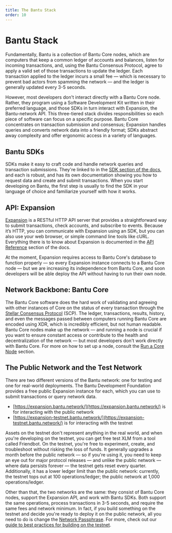 ```yaml
---
title: The Bantu Stack
order: 10
---
```


# Bantu Stack

Fundamentally, Bantu is a collection of Bantu Core nodes, which are computers that keep a common ledger of accounts and balances, listen for incoming transactions, and, using the Bantu Consensus Protocol, agree to apply a valid set of those transactions to update the ledger. Each transaction applied to the ledger incurs a small fee — which is necessary to prevent bad actors from spamming the network — and the ledger is generally updated every 3-5 seconds.

However, most developers don't interact directly with a Bantu Core node. Rather, they program using a Software Development Kit written in their preferred language, and those SDKs in turn interact with Expansion, the Bantu-network API. This three-tiered stack divides responsibilities so each piece of software can focus on a specific purpose. Bantu Core concentrates on transaction submission and consensus; Expansion handles queries and converts network data into a friendly format; SDKs abstract away complexity and offer ergonomic access in a variety of languages.

## Bantu SDKs

SDKs make it easy to craft code and handle network queries and transaction submissions. They're linked to in the [SDK section of the docs](../software-and-sdks/index.md), and each is robust, and has its own documentation showing you how to request data and create and submit transactions. When you start developing on Bantu, the first step is usually to find the SDK in your language of choice and familiarize yourself with how it works.

## API: Expansion

[Expansion](../run-api-server/index.md) is a RESTful HTTP API server that provides a straightforward way to submit transactions, check accounts, and subscribe to events. Because it’s HTTP, you can communicate with Expansion using an SDK, but you can also use your web browser, or simple command line tools like cURL. Everything there is to know about Expansion is documented in the [API Reference](../api/introduction/index.md) section of the docs.

At the moment, Expansion requires access to Bantu Core's database to function properly — so every Expansion instance connects to a Bantu Core node — but we are increasing its independence from Bantu Core, and soon developers will be able deploy the API without having to run their own node.

## Network Backbone: Bantu Core

The Bantu Core software does the hard work of validating and agreeing with other instances of Core on the status of every transaction through the [Stellar Consensus Protocol](../glossary/scp.md) \(SCP\). The ledger, transactions, results, history, and even the messages passed between computers running Bantu Core are encoded using XDR, which is incredibly efficient, but not human readable. Bantu Core nodes make up the network — and running a node is crucial if you want to ensure constant access or contribute to the health and decentralization of the network — but most developers don't work directly with Bantu Core. For more on how to set up a node, consult the [Run a Core Node](../run-core-node/index.md) section.

## The Public Network and the Test Network

There are two different versions of the Bantu network: one for testing and one for real-world deployments. The Bantu Development Foundation provides a free public Expansion instance for each, which you can use to submit transactions or query network data.

* [https://expansion.bantu.network/](https://expansion.bantu.network/) is for interacting with the public network
* [https://expansion-testnet.bantu.network/](https://expansion-testnet.bantu.network/) is for interacting with the testnet

Assets on the testnet don't represent anything in the real world, and when you're developing on the testnet, you can get free test XLM from a tool called Friendbot. On the testnet, you're free to experiment, create, and troubleshoot without risking the loss of funds. It generally upgrades a month before the public network — so if you're using it, you need to keep an eye out for major protocol releases — and unlike the public network — where data persists forever — the testnet gets reset every quarter. Additionally, it has a lower ledger limit than the public network: currently, the testnet tops out at 100 operations/ledger; the public network at 1,000 operations/ledger.

Other than that, the two networks are the same: they consist of Bantu Core nodes, support the Expansion API, and work with Bantu SDKs. Both support the same operations, process transactions in 3-5 seconds, and require the same fees and network minimum. In fact, if you build something on the testnet and decide you're ready to deploy it on the public network, all you need to do is change the [Network Passphrase](../glossary/network-passphrase.md). For more, check out our [guide to best practices for building on the testnet](../glossary/testnet.md).


